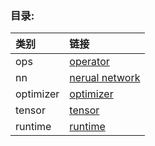 ### 目录:
| 类别 | 链接                                 |  
|:---|:-----------------------------------|
| ops | [operator](./operator)             |
| nn | [nerual network](./nn)             |
| optimizer | [optimizer](./optimizer/README.md) |
| tensor | [tensor](./tensor)                 |
| runtime | [runtime](./runtime)               |

